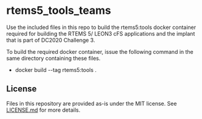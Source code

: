 # rtems5_tools_teams

Use the included files in this repo to build the rtems5:tools docker container required for building the RTEMS 5/ LEON3 cFS applications and the implant that is part of DC2020 Challenge 3.

To build the required docker container, issue the following command in the same directory containing these files.

* docker build --tag rtems5:tools .

## License ##
Files in this repository are provided as-is under the MIT license.
See [LICENSE.md](LICENSE.md) for more details.



